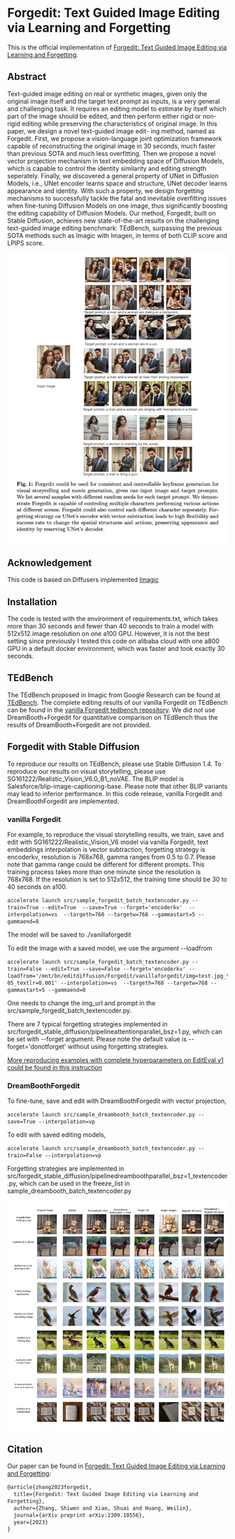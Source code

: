 # Forgedit: Text Guided Image Editing via Learning and Forgetting

This is the official implementation of [Forgedit: Text Guided Image Editing via Learning and Forgetting](https://arxiv.org/pdf/2309.10556.pdf).

## Abstract 

Text-guided image editing on real or synthetic images, given only the original image itself and the target text prompt as inputs, is a very general and challenging task. It requires an editing model to estimate by itself which part of the image should be edited, and then perform either rigid or non-rigid editing while preserving the characteristics of original image. In this paper, we design a novel text-guided image edit- ing method, named as Forgedit. First, we propose a vision-language joint optimization framework capable of reconstructing the original image in 30 seconds, much faster than previous SOTA and much less overfitting. Then we propose a novel vector projection mechanism in text embedding space of Diffusion Models, which is capable to control the identity similarity and editing strength seperately. Finally, we discovered a general property of UNet in Diffusion Models, i.e., UNet encoder learns space and structure, UNet decoder learns appearance and identity. With such a property, we design forgetting mechanisms to successfully tackle the fatal and inevitable overfitting issues when fine-tuning Diffusion Models on one image, thus significantly boosting the editing capability of Diffusion Models. Our method, Forgedit, built on Stable Diffusion, achieves new state-of-the-art results on the challenging text-guided image editing benchmark: TEdBench, surpassing the previous SOTA methods such as Imagic with Imagen, in terms of both CLIP score and LPIPS score.


![alt text](story.jpg)

## Acknowledgement

This code is based on Diffusers implemented [Imagic](https://github.com/huggingface/diffusers/blob/main/examples/community/imagic_stable_diffusion.py)

## Installation

The code is tested with the environment of requirements.txt, which takes more than 30 seconds and fewer than 40 seconds to train a model with 512x512 image resolution on  one a100 GPU. However, it is not the best setting since previously I tested this code on alibaba cloud with one a800 GPU in a default docker environment, which was faster and took exactly 30 seconds. 

## TEdBench

The TEdBench proposed in Imagic from Google Research can be found at [TEdBench](https://github.com/imagic-editing/imagic-editing.github.io/tree/9b3b5de4ba8703e77dea7e3a2d47db0981e1f057/tedbench). The complete editing results of our vanilla Forgedit on TEdBench can be found in the [vanilla Forgedit tedbench repository](https://github.com/witcherofresearch/tedbench).   We did not use DreamBooth+Forgedit for quantitative comparison on TEdBench thus the results of DreamBooth+Forgedit are not provided. 


## Forgedit with Stable Diffusion 

To reproduce our results on TEdBench, please use Stable Diffusion 1.4.   To reproduce our results on visual storytelling, please use SG161222/Realistic_Vision_V6.0_B1_noVAE. The BLIP model is Salesforce/blip-image-captioning-base. Please note that other BLIP variants may lead to inferior performance. In this code release, vanilla Forgedit and DreamBoothForgedit are implemented. 

### vanilla Forgedit


For example, to reproduce the visual storytelling results, we train, save and edit with SG161222/Realistic_Vision_V6  model via vanilla Forgedit, text embeddings interpolation is vector subtraction, forgetting strategy is encoderkv, resolution is 768x768, gamma ranges from 0.5 to 0.7. Please note that gamma range could be different for different prompts. This training process takes more than one minute since the resolution is 768x768. If the resolution is set to 512x512, the training time should be 30 to 40 seconds on a100.

```
accelerate launch src/sample_forgedit_batch_textencoder.py --train=True --edit=True  --save=True --forget='encoderkv'  --interpolation=vs  --targeth=768 --targetw=768 --gammastart=5 --gammaend=8
```

The model will be saved to ./vanillaforgedit

To edit the image with a saved model, we use the argument --loadfrom

```
accelerate launch src/sample_forgedit_batch_textencoder.py --train=False --edit=True --save=False --forget='encoderkv' --loadfrom='/mnt/bn/editdiffusion/Forgedit/vanillaforgedit/img=test.jpg_textsteps=400_bsz=10_unetlr=6e-05_textlr=0.001' --interpolation=vs  --targeth=768 --targetw=768 --gammastart=5 --gammaend=8
```

One needs to change the img_url and prompt in the src/sample_forgedit_batch_textencoder.py.

There are 7 typical forgetting strategies implemented in src/forgedit_stable_diffusion/pipelineattentionparallel_bsz=1.py, which can be set with --forget argument. Please note the default value is --forget='donotforget' without using forgetting strategies.

[More reproducing examples with complete hyperparameters on EditEval v1 could be found in this instruction](https://github.com/SiatMMLab/Awesome-Diffusion-Model-Based-Image-Editing-Methods/issues/12)

### DreamBoothForgedit

To fine-tune, save and edit with DreamBoothForgedit with vector projection,


```
accelerate launch src/sample_dreambooth_batch_textencoder.py --save=True --interpolation=vp
```


To edit with saved editing models, 


```
accelerate launch src/sample_dreambooth_batch_textencoder.py --train=False --interpolation=vp
```

Forgetting strategies are implemented in src/forgedit_stable_diffusion/pipelinedreamboothparallel_bsz=1_textencoder.py,
which can be used in the freeze_list in sample_dreambooth_batch_textencoder.py

![alt text](compare.jpg)


## Citation


Our paper can be found in  [Forgedit: Text Guided Image Editing via Learning and Forgetting](https://arxiv.org/pdf/2309.10556.pdf):
```
@article{zhang2023forgedit,
  title={Forgedit: Text Guided Image Editing via Learning and Forgetting},
  author={Zhang, Shiwen and Xiao, Shuai and Huang, Weilin},
  journal={arXiv preprint arXiv:2309.10556},
  year={2023}
}
```
